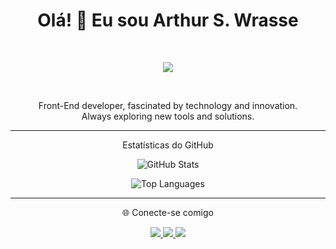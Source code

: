 <h1 align="center">Olá! 👋 Eu sou Arthur S. Wrasse</h1>
<br/>
<p align="center">
  <a href="https://skillicons.dev">
    <img src="https://skillicons.dev/icons?i=,js,html,css,mysql,git,python,react,panda" />
  </a>
</p> 
<br/>
<p align="center">
  Front-End developer, fascinated by technology and innovation.<br/>
           Always exploring new tools and solutions.
</p>

--- 

<p align="center">Estatísticas do GitHub</p>

<p align="center">
  <img src="https://github-readme-stats.vercel.app/api?username=codeparabelum&show_icons=true&theme=dracula" alt="GitHub Stats"/>
</p>

<p align="center">
  <img src="https://github-readme-stats.vercel.app/api/top-langs/?username=codeparabelum&layout=compact&theme=dracula" alt="Top Languages"/>
</p>

---

<p align="center">🌐 Conecte-se comigo</p>

<p align="center">
  <a href="https://linkedin.com/in/arthurwarssecodemind" target="_blank">
    <img src="https://img.shields.io/badge/-LinkedIn-blue?style=for-the-badge&logo=linkedin"/>
  </a>
  <a href="mailto:arthurswprofissional@gmail.com">
    <img src="https://img.shields.io/badge/-Email-red?style=for-the-badge&logo=gmail&logoColor=white"/>
  </a>
   <a href="https://github.com/codeparabelum">
    <img src="https://img.shields.io/badge/-GitHub-gray?style=for-the-badge&logo=github&logoColor=white"/>
  </a>
</p>
<!DOCTYPE html>
<html lang="en">
<head>
  <meta charset="UTF-8" />
  <meta name="viewport" content="width=device-width, initial-scale=1.0"/>
  <link rel="stylesheet" href="style.css"/>
</head>
<body>
  
 
